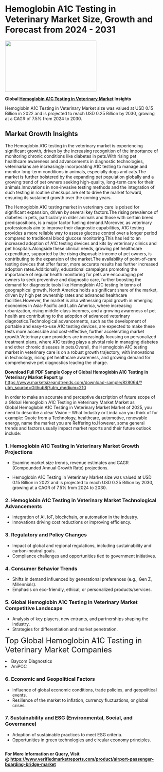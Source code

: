 <H1>Hemoglobin A1C Testing in Veterinary Market Size, Growth and Forecast from 2024 - 2031</H1><img class="aligncenter size-medium wp-image-584254" src="https://thirdeyenews.in/wp-content/uploads/2024/09/Global-Market-Research-300x168.jpeg" alt="" width="300" height="168" /><p><strong>Global&nbsp;<a href="https://www.marketsizeandtrends.com/download-sample/828064/?utm_source=Github8j?utm_medium=210">Hemoglobin A1C Testing in Veterinary Market</a> Insights</strong></p><p>Hemoglobin A1C Testing in Veterinary Market size was valued at USD 0.15 Billion in 2022 and is projected to reach USD 0.25 Billion by 2030, growing at a CAGR of 7.5% from 2024 to 2030.</p><p><h2>Market Growth Insights</h2> <p>The Hemoglobin A1C testing in the veterinary market is experiencing significant growth, driven by the increasing recognition of the importance of monitoring chronic conditions like diabetes in pets.With rising pet healthcare awareness and advancements in diagnostic technologies, veterinarians are increasingly incorporating A1C testing to manage and monitor long-term conditions in animals, especially dogs and cats.The market is further bolstered by the expanding pet population globally and a growing trend of pet owners seeking high-quality, long-term care for their animals.Innovations in non-invasive testing methods and the integration of such testing in routine checkups are set to drive the market forward, ensuring its sustained growth over the coming years.</p> <p>The Hemoglobin A1C testing market in veterinary care is poised for significant expansion, driven by several key factors.The rising prevalence of diabetes in pets, particularly in older animals and those with certain breed predispositions, is a major factor fueling demand.Moreover, as veterinary professionals aim to improve their diagnostic capabilities, A1C testing provides a more reliable way to assess glucose control over a longer period compared to traditional blood glucose monitoring.This has led to an increased adoption of A1C testing devices and kits by veterinary clinics and pet hospitals.Alongside these clinical needs, growing pet healthcare expenditure, supported by the rising disposable income of pet owners, is contributing to the expansion of the market.The availability of point-of-care testing devices that offer faster, more accurate results has further increased adoption rates.Additionally, educational campaigns promoting the importance of regular health monitoring for pets are encouraging pet owners to seek preventive and diagnostic care, further boosting the demand for diagnostic tools like Hemoglobin A1C testing.In terms of geographical growth, North America holds a significant share of the market, driven by high pet ownership rates and advanced healthcare facilities.However, the market is also witnessing rapid growth in emerging economies in Asia-Pacific and Latin America, where increasing urbanization, rising middle-class incomes, and a growing awareness of pet health are contributing to the adoption of advanced veterinary diagnostics.Technological advancements, such as the development of portable and easy-to-use A1C testing devices, are expected to make these tests more accessible and cost-effective, further accelerating market growth.Veterinary care providers are increasingly focusing on personalized treatment plans, where A1C testing plays a pivotal role in managing diabetes and other chronic diseases in pets.Overall, the Hemoglobin A1C testing market in veterinary care is on a robust growth trajectory, with innovations in technology, rising pet healthcare awareness, and growing demand for comprehensive pet diagnostics leading the charge.<p><span class=""><strong>Download Full PDF Sample Copy of Global Hemoglobin A1C Testing in Veterinary Market Report</strong> @ <a href="https://www.marketsizeandtrends.com/download-sample/828064/?utm_source=Github8j?utm_medium=210" target="_blank">https://www.marketsizeandtrends.com/download-sample/828064/?utm_source=Github8j?utm_medium=210</a></span></p><p>In order to make an accurate and perceptive description of future scope of a Global&nbsp;Hemoglobin A1C Testing in Veterinary Market Market as Global&nbsp;Hemoglobin A1C Testing in Veterinary Market Market of 2025, you need to describe a clear Vision &ndash; What Industry or Linda can you think of for example: Quote from a Technology, healthcare, automotive, renewable energy, name the market you are Reffering to.However, some general trends and factors usually impact market reports and their future outlook include:</p><h3>1.&nbsp;<strong>Hemoglobin A1C Testing in Veterinary Market Growth Projections</strong></h3><ul><li>Examine market size trends, revenue estimates and CAGR (Compounded Annual Growth Rate) projections.</li><li><p>Hemoglobin A1C Testing in Veterinary Market size was valued at USD 0.15 Billion in 2022 and is projected to reach USD 0.25 Billion by 2030, growing at a CAGR of 7.5% from 2024 to 2030.</p></li></ul><h3>2.&nbsp;<strong>Hemoglobin A1C Testing in Veterinary Market Technological Advancements</strong></h3><ul><li>Integration of AI, IoT, blockchain, or automation in the industry.</li><li>Innovations driving cost reductions or improving efficiency.</li></ul><h3>3.&nbsp;<strong>Regulatory and Policy Changes</strong></h3><ul><li>Impact of global and regional regulations, including sustainability and carbon-neutral goals.</li><li>Compliance challenges and opportunities tied to government initiatives.</li></ul><h3>4.&nbsp;<strong>Consumer Behavior Trends</strong></h3><ul><li>Shifts in demand influenced by generational preferences (e.g., Gen Z, Millennials).</li><li>Emphasis on eco-friendly, ethical, or personalized products/services.</li></ul><h3>5.&nbsp;<strong>Global Hemoglobin A1C Testing in Veterinary Market Competitive Landscape</strong></h3><ul><li>Analysis of key players, new entrants, and partnerships shaping the industry.</li><li>Strategies for differentiation and market penetration.</li></ul><p data-pm-slice="1 1 []"><span style="color: inherit; font-family: inherit; font-size: 25px;">Top Global Hemoglobin A1C Testing in Veterinary Market Companies</span></p><div class="" data-test-id=""><p><li>Baycom Diagnostics</li><li> AniPOC</li></p></div><h3>6.&nbsp;<strong>Economic and Geopolitical Factors</strong></h3><ul><li>Influence of global economic conditions, trade policies, and geopolitical events.</li><li>Resilience of the market to inflation, currency fluctuations, or global crises.</li></ul><h3>7.&nbsp;<strong>Sustainability and ESG (Environmental, Social, and Governance)</strong></h3><ul><li>Adoption of sustainable practices to meet ESG criteria.</li><li>Opportunities in green technologies and circular economy principles.</li></ul><h2><strong style="font-size: 14px;">For More Information or Query, Visit @&nbsp;</strong><a style="background-color: #ffffff; font-size: 14px;" href="https://www.marketsizeandtrends.com/report/hemoglobin-a1c-testing-in-veterinary-market/" target="_blank">https://www.verifiedmarketreports.com/product/airport-passenger-boarding-bridge-market</a></h2>
